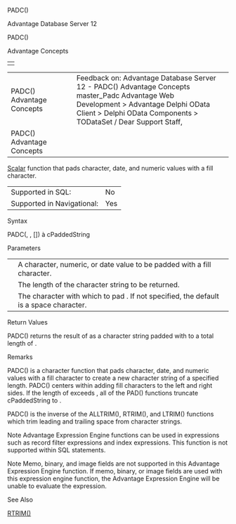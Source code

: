 PADC()




Advantage Database Server 12  

PADC()

Advantage Concepts

|  |
| --- |
|  |

|  |  |  |  |  |
| --- | --- | --- | --- | --- |
| PADC()  Advantage Concepts |  |  | Feedback on: Advantage Database Server 12 - PADC() Advantage Concepts master\_Padc Advantage Web Development > Advantage Delphi OData Client > Delphi OData Components > TODataSet / Dear Support Staff, |  |
| PADC()  Advantage Concepts |  |  |  |  |

[Scalar](master_supported_scalar_functions.htm) function that pads character, date, and numeric values with a fill character.

|  |  |
| --- | --- |
| Supported in SQL: | No |
| Supported in Navigational: | Yes |

Syntax

PADC(<exp>, <nLength>, [<cFillChar>]) à cPaddedString

Parameters

|  |  |
| --- | --- |
| <exp> | A character, numeric, or date value to be padded with a fill character. |
| <nLength> | The length of the character string to be returned. |
| <cFillChar> | The character with which to pad <exp>. If not specified, the default is a space character. |

Return Values

PADC() returns the result of <exp> as a character string padded with <cFillChar> to a total length of <nLength>.

Remarks

PADC() is a character function that pads character, date, and numeric values with a fill character to create a new character string of a specified length. PADC() centers <exp> within <nLength> adding fill characters to the left and right sides. If the length of <exp> exceeds <nLength>, all of the PAD() functions truncate cPaddedString to <nLength>.

PADC() is the inverse of the ALLTRIM(), RTRIM(), and LTRIM() functions which trim leading and trailing space from character strings.

Note Advantage Expression Engine functions can be used in expressions such as record filter expressions and index expressions. This function is not supported within SQL statements.

Note Memo, binary, and image fields are not supported in this Advantage Expression Engine function. If memo, binary, or image fields are used with this expression engine function, the Advantage Expression Engine will be unable to evaluate the expression.

See Also

[RTRIM()](master_rtrim.htm)